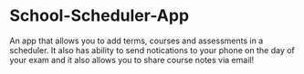 # School-Scheduler-App
An app that allows you to add terms, courses and assessments in a scheduler. 
It also has ability to send notications to your phone on the day of your exam 
and it also allows you to share course notes via email!

